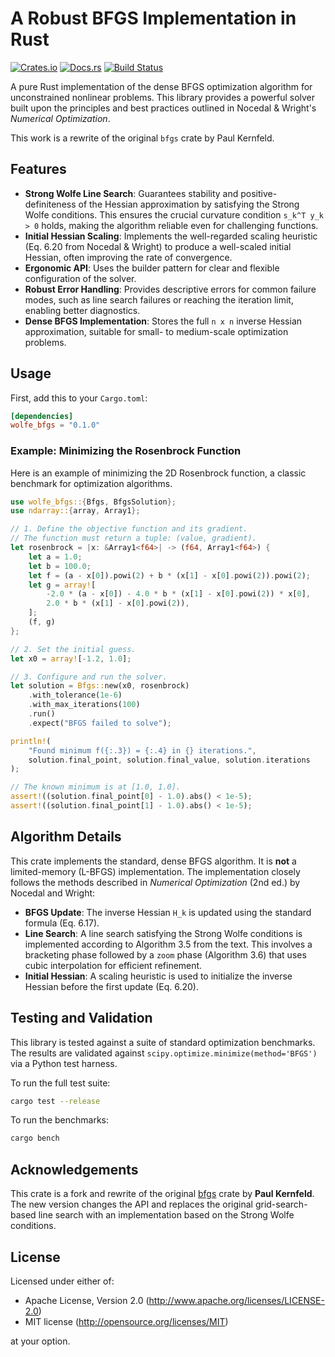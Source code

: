 # A Robust BFGS Implementation in Rust

[![Crates.io](https://img.shields.io/crates/v/wolfe-bfgs.svg)](https://crates.io/crates/wolfe-bfgs)
[![Docs.rs](https://docs.rs/wolfe-bfgs/badge.svg)](https://docs.rs/wolfe_bfgs)
[![Build Status](https://github.com/SauersML/bfgs/actions/workflows/test.yml/badge.svg)](https://github.com/SauersML/bfgs/actions)

A pure Rust implementation of the dense BFGS optimization algorithm for unconstrained nonlinear problems. This library provides a powerful solver built upon the principles and best practices outlined in Nocedal & Wright's *Numerical Optimization*.

This work is a rewrite of the original `bfgs` crate by Paul Kernfeld.

## Features

*   **Strong Wolfe Line Search**: Guarantees stability and positive-definiteness of the Hessian approximation by satisfying the Strong Wolfe conditions. This ensures the crucial curvature condition `s_k^T y_k > 0` holds, making the algorithm reliable even for challenging functions.
*   **Initial Hessian Scaling**: Implements the well-regarded scaling heuristic (Eq. 6.20 from Nocedal & Wright) to produce a well-scaled initial Hessian, often improving the rate of convergence.
*   **Ergonomic API**: Uses the builder pattern for clear and flexible configuration of the solver.
*   **Robust Error Handling**: Provides descriptive errors for common failure modes, such as line search failures or reaching the iteration limit, enabling better diagnostics.
*   **Dense BFGS Implementation**: Stores the full `n x n` inverse Hessian approximation, suitable for small- to medium-scale optimization problems.

## Usage

First, add this to your `Cargo.toml`:

```toml
[dependencies]
wolfe_bfgs = "0.1.0"
```

### Example: Minimizing the Rosenbrock Function

Here is an example of minimizing the 2D Rosenbrock function, a classic benchmark for optimization algorithms.

```rust
use wolfe_bfgs::{Bfgs, BfgsSolution};
use ndarray::{array, Array1};

// 1. Define the objective function and its gradient.
// The function must return a tuple: (value, gradient).
let rosenbrock = |x: &Array1<f64>| -> (f64, Array1<f64>) {
    let a = 1.0;
    let b = 100.0;
    let f = (a - x[0]).powi(2) + b * (x[1] - x[0].powi(2)).powi(2);
    let g = array![
        -2.0 * (a - x[0]) - 4.0 * b * (x[1] - x[0].powi(2)) * x[0],
        2.0 * b * (x[1] - x[0].powi(2)),
    ];
    (f, g)
};

// 2. Set the initial guess.
let x0 = array![-1.2, 1.0];

// 3. Configure and run the solver.
let solution = Bfgs::new(x0, rosenbrock)
    .with_tolerance(1e-6)
    .with_max_iterations(100)
    .run()
    .expect("BFGS failed to solve");

println!(
    "Found minimum f({:.3}) = {:.4} in {} iterations.",
    solution.final_point, solution.final_value, solution.iterations
);

// The known minimum is at [1.0, 1.0].
assert!((solution.final_point[0] - 1.0).abs() < 1e-5);
assert!((solution.final_point[1] - 1.0).abs() < 1e-5);
```

## Algorithm Details

This crate implements the standard, dense BFGS algorithm. It is **not** a limited-memory (L-BFGS) implementation. The implementation closely follows the methods described in *Numerical Optimization* (2nd ed.) by Nocedal and Wright:

-   **BFGS Update**: The inverse Hessian `H_k` is updated using the standard formula (Eq. 6.17).
-   **Line Search**: A line search satisfying the Strong Wolfe conditions is implemented according to Algorithm 3.5 from the text. This involves a bracketing phase followed by a `zoom` phase (Algorithm 3.6) that uses cubic interpolation for efficient refinement.
-   **Initial Hessian**: A scaling heuristic is used to initialize the inverse Hessian before the first update (Eq. 6.20).

## Testing and Validation

This library is tested against a suite of standard optimization benchmarks. The results are validated against `scipy.optimize.minimize(method='BFGS')` via a Python test harness.

To run the full test suite:
```bash
cargo test --release
```

To run the benchmarks:
```bash
cargo bench
```

## Acknowledgements

This crate is a fork and rewrite of the original [bfgs](https://github.com/paulkernfeld/bfgs) crate by **Paul Kernfeld**. The new version changes the API and replaces the original grid-search-based line search with an implementation based on the Strong Wolfe conditions.

## License

Licensed under either of:
- Apache License, Version 2.0 (http://www.apache.org/licenses/LICENSE-2.0)
- MIT license (http://opensource.org/licenses/MIT)

at your option.
